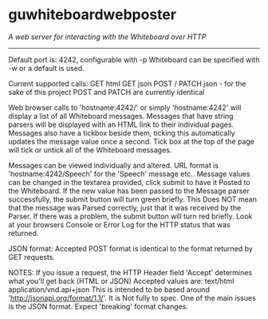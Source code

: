 guwhiteboardwebposter
============
*A web server for interacting with the Whiteboard over HTTP*

---

Default port is: 4242, configurable with -p
Whiteboard can be specified with -w or a default is used.

Current supported calls:
    GET html
    GET json
    POST / PATCH json - for the sake of this project POST and PATCH are currently identical

Web browser calls to 'hostname:4242/' or simply 'hostname:4242' will display a list of all Whiteboard messages. 
    Messages that have string parsers will be displayed with an HTML link to their individual pages.
    Messages also have a tickbox beside them, ticking this automatically updates the message value once a second.
    Tick box at the top of the page will tick or untick all of the Whiteboard messages.

Messages can be viewed individually and altered. URL format is 'hostname:4242/Speech' for the 'Speech' message etc..
    Message values can be changed in the textarea provided, click submit to have it Posted to the Whiteboard.
    If the new value has been passed to the Message parser successfully, the submit button will turn green briefly.
        This Does NOT mean that the message was Parsed correctly, just that it was received by the Parser.
    If there was a problem, the submit button will turn red briefly. Look at your browsers Console or Error Log for the HTTP status that was returned.

JSON format:
    Accepted POST format is identical to the format returned by GET requests.

NOTES:
    If you issue a request, the HTTP Header field 'Accept' determines what you'll get back (HTML or JSON)
        Accepted values are:
            text/html
            application/vnd.api+json
    This is intended to be based around 'http://jsonapi.org/format/1.1/'. It is Not fully to spec.
        One of the main issues is the JSON format. Expect 'breaking' format changes.


